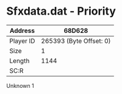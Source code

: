 #  Sfxdata.dat - Priority
Address   | 68D628
----------|-------------
Player ID | 265393 (Byte Offset: 0)
Size 	  | 1
Length 	  | 1144
SC:R      | 

Unknown 1
